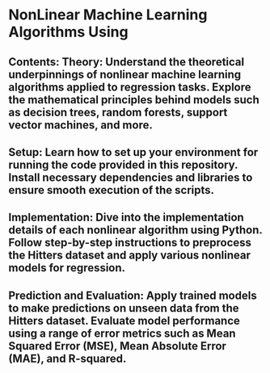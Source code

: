 # NonLinear Machine Learning Algorithms Using

 ## Contents:  Theory: Understand the theoretical underpinnings of nonlinear machine learning algorithms applied to regression tasks. Explore the mathematical principles behind models such as decision trees, random forests, support vector machines, and more. 
 ## Setup: Learn how to set up your environment for running the code provided in this repository. Install necessary dependencies and libraries to ensure smooth execution of the scripts. 
 ## Implementation: Dive into the implementation details of each nonlinear algorithm using Python. Follow step-by-step instructions to preprocess the Hitters dataset and apply various nonlinear models for regression. 
 ## Prediction and Evaluation: Apply trained models to make predictions on unseen data from the Hitters dataset. Evaluate model performance using a range of error metrics such as Mean Squared Error (MSE), Mean Absolute Error (MAE), and R-squared.
